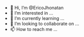 - 👋 Hi, I’m @EricoJhonatan
- 👀 I’m interested in ...
- 🌱 I’m currently learning ...
- 💞️ I’m looking to collaborate on ...
- 📫 How to reach me ...

<!---
EricoJhonatan/EricoJhonatan is a ✨ special ✨ repository because its `README.md` (this file) appears on your GitHub profile.
You can click the Preview link to take a look at your changes.
--->
